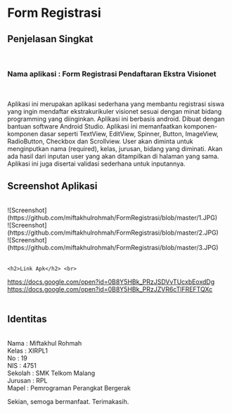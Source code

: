 # Form Registrasi 

  <h2> Penjelasan Singkat </h2><br> 

<h3> Nama aplikasi : Form Registrasi Pendaftaran Ekstra Visionet</h3> <br> <br>
  Aplikasi ini merupakan aplikasi sederhana yang membantu registrasi siswa yang ingin mendaftar ekstrakurikuler visionet sesuai dengan minat bidang programming yang diinginkan. Aplikasi ini berbasis android. Dibuat dengan bantuan software Android Studio. Aplikasi ini memanfaatkan komponen-komponen dasar seperti TextView, EditView, Spinner, Button, ImageView, RadioButton, Checkbox dan Scrollview. User akan diminta untuk menginputkan nama (required), kelas, jurusan, bidang yang diminati. Akan ada hasil dari inputan user yang akan ditampilkan di halaman yang sama. Aplikasi ini juga disertai validasi sederhana untuk inputannya.
  
  <h2> Screenshot Aplikasi </h2> <br>
    ![Screenshot](https://github.com/miftakhulrohmah/FormRegistrasi/blob/master/1.JPG)<br>
    ![Screenshot](https://github.com/miftakhulrohmah/FormRegistrasi/blob/master/2.JPG)<br>
    ![Screenshot](https://github.com/miftakhulrohmah/FormRegistrasi/blob/master/3.JPG)<br> <br>
    
    <h2>Link Apk</h2> <br>
https://docs.google.com/open?id=0B8Y5HBk_PRzJSDVvTUcxbEoxdDg <br>
https://docs.google.com/open?id=0B8Y5HBk_PRzJZVR6cTlFREFTQXc <br> <br>

<h2>Identitas </h2> <br>
Nama    : Miftakhul Rohmah<br>
Kelas   : XIRPL1<br>
No      : 19<br>
NIS     : 4751<br>
Sekolah : SMK Telkom Malang<br>
Jurusan : RPL<br>
Mapel   : Pemrograman Perangkat Bergerak<br>

Sekian, semoga bermanfaat. Terimakasih.
